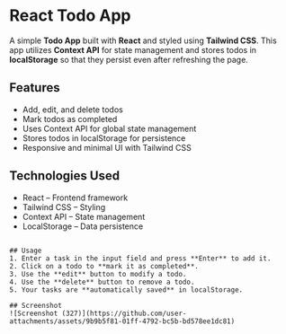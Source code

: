# React Todo App

A simple **Todo App** built with **React** and styled using **Tailwind CSS**. This app utilizes **Context API** for state management and stores todos in **localStorage** so that they persist even after refreshing the page.

## Features
- Add, edit, and delete todos
- Mark todos as completed
- Uses Context API for global state management
- Stores todos in localStorage for persistence
- Responsive and minimal UI with Tailwind CSS

## Technologies Used
- React – Frontend framework
- Tailwind CSS – Styling
- Context API – State management
- LocalStorage – Data persistence
```

## Usage
1. Enter a task in the input field and press **Enter** to add it.
2. Click on a todo to **mark it as completed**.
3. Use the **edit** button to modify a todo.
4. Use the **delete** button to remove a todo.
5. Your tasks are **automatically saved** in localStorage.

## Screenshot
![Screenshot (327)](https://github.com/user-attachments/assets/9b9b5f81-01ff-4792-bc5b-bd578ee1dc81)
```

